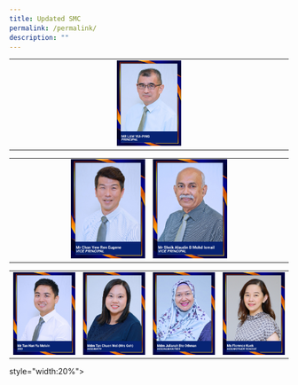 ```yaml
---
title: Updated SMC
permalink: /permalink/
description: ""
---
```

<style>
   td, th {
       border: none!important;
    }
</style>

| | | |
| :--------: | :--------: | :--------: |
|| <img style="width:25%" src="/images/_mr%20lam%20yui-ping.jpg"> ||

|||||
| :--------: | --------: | :-------- | :--------: |
||<img style="width:60%" src="/images/_mr%20chan%20yew%20ren%20eugene.jpg">|<img style="width:60%" src="/images/_mr%20sheik%20alaudin%20b%20mohd%20ismail.jpg">||

|||||
| :--------: | --------: | :-------- | :--------: |
|![](/images/10%20mr%20tan%20han%20yu%20melvin.jpg)|![](/images/09%20mdm%20tan%20chuen%20wei%20(mrs%20goh).jpg)|![](/images/04%20mdm%20julianah%20bte%20othman.jpg)|![](/images/_ms%20florence%20kuek.jpg)| 

style="width:20%"&gt;